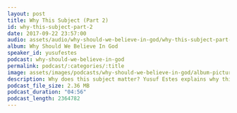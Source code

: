 ```yaml
---
layout: post
title: Why This Subject (Part 2)
id: why-this-subject-part-2
date: 2017-09-22 23:57:00
audio: assets/audio/why-should-we-believe-in-god/why-this-subject-part-2.mp3
album: Why Should We Believe In God
speaker_id: yusufestes
podcast: why-should-we-believe-in-god
permalink: podcast/:categories/:title
image: assets/images/podcasts/why-should-we-believe-in-god/album-picture-small.jpg
description: Why does this subject matter? Yusuf Estes explains why this subject is such crucial for every human being.
podcast_file_size: 2.36 MB
podcast_duration: "04:56"
podcast_length: 2364782
---
```

